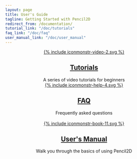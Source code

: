 ```yaml
---
layout: page
title: User's Guide
tagline: Getting Started with Pencil2D
redirect_from: /documentation/
tutorial_link: "/doc/tutorials"
faq_link: "/doc/faq"
user_manual_link: "/doc/user_manual"
---
```


<div><!-- --></div>

<div class="tiles" style="text-align:center">

  <div class="doc-tile">
    <a href="{{ page.tutorial_link }}" >
      {% include iconmonstr-video-2.svg %}
    </a>
    <a href="{{ page.tutorial_link }}" ><h2 class="doc-title">Tutorials</h2></a>
    A series of video tutorials for beginners
  </div>

  <div class="doc-tile">
    <a href="{{ page.faq_link }}">
      {% include iconmonstr-help-4.svg %}
    </a>
    <a href="{{ page.faq_link }}"><h2 class="doc-title">FAQ</h2></a>
    Frequently asked questions <br/><br/>
  </div>

  <div class="doc-tile">
    <a href="{{ page.user_manual_link }}">
      {% include iconmonstr-book-11.svg %}
    </a>
    <a href="{{ page.user_manual_link }}"><h2 class="doc-title">User's Manual</h2></a>
    Walk you through the basics of using Pencil2D
  </div>

</div>
<div style="clear:both"></div>